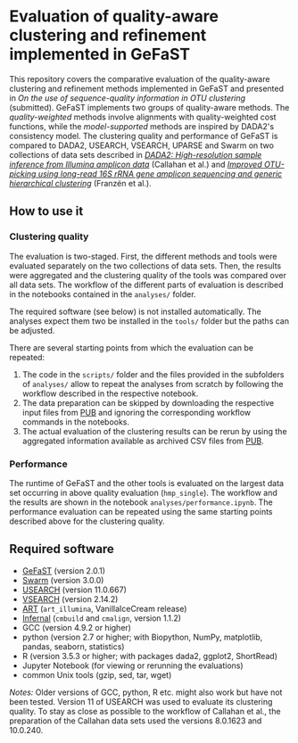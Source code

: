 # Evaluation of quality-aware clustering and refinement implemented in GeFaST

This repository covers the comparative evaluation of the quality-aware clustering and refinement methods implemented in GeFaST
and presented in *On the use of sequence-quality information in OTU clustering* (submitted).
GeFaST implements two groups of quality-aware methods.
The *quality-weighted* methods involve alignments with quality-weighted cost functions,
while the *model-supported* methods are inspired by DADA2's consistency model.
The clustering quality and performance of GeFaST is compared to DADA2, USEARCH, VSEARCH, UPARSE and Swarm on two collections of data sets described in
[*DADA2: High-resolution sample inference from Illumina amplicon data*](https://doi.org/10.1038/nmeth.3869) (Callahan et al.) and
[*Improved OTU-picking using long-read 16S rRNA gene amplicon sequencing and generic hierarchical clustering*](https://doi.org/10.1186/s40168-015-0105-6) (Franzén et al.).

## How to use it

### Clustering quality

The evaluation is two-staged.
First, the different methods and tools were evaluated separately on the two collections of data sets.
Then, the results were aggregated and the clustering quality of the tools was compared over all data sets.
The workflow of the different parts of evaluation is described in the notebooks contained in the `analyses/` folder. 

The required software (see below) is not installed automatically. 
The analyses expect them two be installed in the `tools/` folder but the paths can be adjusted.

There are several starting points from which the evaluation can be repeated:
1) The code in the `scripts/` folder and the files provided in the subfolders of `analyses/` 
allow to repeat the analyses from scratch by following the workflow described in the respective notebook.
2) The data preparation can be skipped by downloading the respective input files from [PUB](https://pub.uni-bielefeld.de/record/2951742)
and ignoring the corresponding workflow commands in the notebooks. 
3) The actual evaluation of the clustering results can be rerun by using the aggregated information available as archived CSV files
from [PUB](https://pub.uni-bielefeld.de/record/2951742).

### Performance

The runtime of GeFaST and the other tools is evaluated on the largest data set occurring in above quality evaluation (`hmp_single`).
The workflow and the results are shown in the notebook `analyses/performance.ipynb`.
The performance evaluation can be repeated using the same starting points described above for the clustering quality.

## Required software
 * [GeFaST](https://github.com/romueller/gefast) (version 2.0.1)
 * [Swarm](https://github.com/torognes/swarm) (version 3.0.0)
 * [USEARCH](http://www.drive5.com/usearch/download.html) (version 11.0.667)
 * [VSEARCH](https://github.com/torognes/vsearch) (version 2.14.2)
 * [ART](https://www.niehs.nih.gov/research/resources/software/biostatistics/art/index.cfm) (`art_illumina`, VanillaIceCream release)
 * [Infernal](eddylab.org/infernal/) (`cmbuild` and `cmalign`, version 1.1.2)
 * GCC (version 4.9.2 or higher)
 * python (version 2.7 or higher; with Biopython, NumPy, matplotlib, pandas, seaborn, statistics)
 * R (version 3.5.3 or higher; with packages dada2, ggplot2, ShortRead)
 * Jupyter Notebook (for viewing or rerunning the evaluations)
 * common Unix tools (gzip, sed, tar, wget)


_Notes:_
Older versions of GCC, python, R etc. might also work but have not been tested.
Version 11 of USEARCH was used to evaluate its clustering quality. To stay as close as possible to the workflow of Callahan et al.,
the preparation of the Callahan data sets used the versions 8.0.1623 and 10.0.240.
